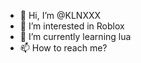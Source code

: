 - 👋 Hi, I’m @KLNXXX
- 👀 I’m interested in Roblox
- 🌱 I’m currently learning lua
- 📫 How to reach me?
